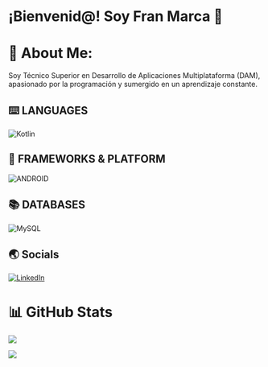 # ¡Bienvenid@! Soy Fran Marca 👋

# 👀 About Me:

Soy Técnico Superior en Desarrollo de Aplicaciones Multiplataforma (DAM), apasionado por la programación y sumergido en un aprendizaje constante. <br>

## ⌨️ LANGUAGES

![Kotlin](https://img.shields.io/badge/kotlin-%237F52FF.svg?style=for-the-badge&logo=kotlin&logoColor=white)

## 🎨 FRAMEWORKS & PLATFORM

 ![ANDROID](https://img.shields.io/badge/android-%2320232a.svg?style=for-the-badge&logo=android&logoColor=%a4c639) 

## 📚 DATABASES

![MySQL](https://img.shields.io/badge/mysql-%2300f.svg?style=for-the-badge&logo=mysql&logoColor=white)

## 🌏 Socials
[![LinkedIn](https://img.shields.io/badge/LinkedIn-%230077B5.svg?logo=linkedin&logoColor=white)](https://www.linkedin.com/in/mhfran/) 

# 📊 GitHub Stats
![](https://github-readme-stats.vercel.app/api?username=mhfran&theme=dark&hide_border=false&include_all_commits=false&count_private=false)<br/>

![](https://github-readme-stats.vercel.app/api/top-langs/?username=mhfran&theme=dark&hide_border=false&include_all_commits=false&count_private=false&layout=compact)
